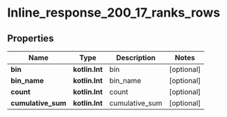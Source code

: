 
# Inline_response_200_17_ranks_rows

## Properties
Name | Type | Description | Notes
------------ | ------------- | ------------- | -------------
**bin** | **kotlin.Int** | bin |  [optional]
**bin_name** | **kotlin.Int** | bin_name |  [optional]
**count** | **kotlin.Int** | count |  [optional]
**cumulative_sum** | **kotlin.Int** | cumulative_sum |  [optional]




